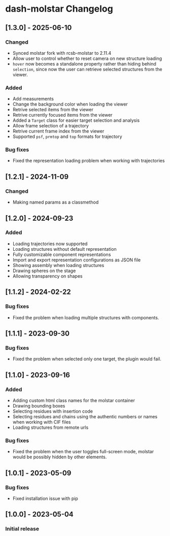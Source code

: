 # dash-molstar Changelog

## [1.3.0] - 2025-06-10
### Changed
- Synced molstar fork with rcsb-molstar to 2.11.4
- Allow user to control whether to reset camera on new structure loading
- `hover` now becomes a standalone property rather than hiding behind `selection`, since 
now the user can retrieve selected structures from the viewer.

### Added
- Add measurements
- Change the background color when loading the viewer
- Retrive selected items from the viewer
- Retrive currently focused items from the viewer
- Added a `Target` class for easier target selection and analysis
- Allow frame selection of a trajectory
- Retrive current frame index from the viewer
- Supported `psf`, `prmtop` and `top` formats for trajectory

### Bug fixes
- Fixed the representation loading problem when working with trajectories

## [1.2.1] - 2024-11-09
### Changed
- Making named params as a classmethod

## [1.2.0] - 2024-09-23
### Added
- Loading trajectories now supported
- Loading structures without default representation
- Fully customizable component representations
- Import and export representation configurations as JSON file
- Showing assembly when loading structures
- Drawing spheres on the stage
- Allowing transparency on shapes

## [1.1.2] - 2024-02-22
### Bug fixes
- Fixed the problem when loading multiple structures with components.

## [1.1.1] - 2023-09-30
### Bug fixes
- Fixed the problem when selected only one target, the plugin would fail.

## [1.1.0] - 2023-09-16
### Added
- Adding custom html class names for the molstar container
- Drawing bounding boxes
- Selecting residues with insertion code
- Selecting residues and chains using the authentic numbers or names when working with CIF files
- Loading structures from remote urls

### Bug fixes
- Fixed the problem when the user toggles full-screen mode, molstar would be possibly hidden by other elements.

## [1.0.1] - 2023-05-09
### Bug fixes
- Fixed installation issue with pip

## [1.0.0] - 2023-05-04
### Initial release
